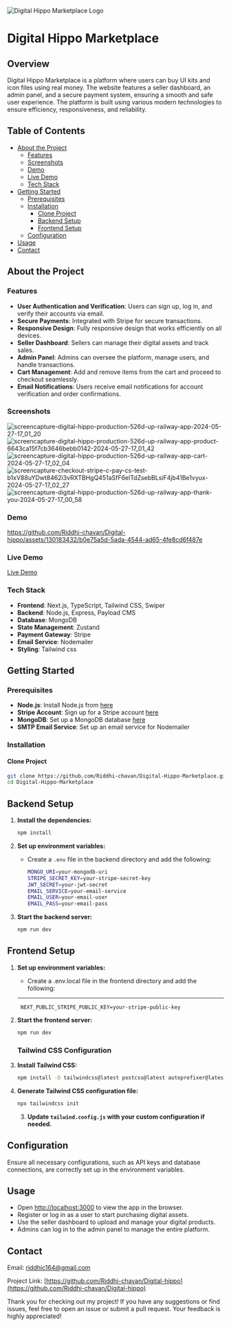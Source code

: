 ![Digital Hippo Marketplace Logo](![thumbnail](https://github.com/Riddhi-chavan/Digital-hippo/assets/130183432/134f838b-e8e3-4fd4-9e08-880bfad8776a)
)

# Digital Hippo Marketplace

## Overview

Digital Hippo Marketplace is a platform where users can buy UI kits and icon files using real money. The website features a seller dashboard, an admin panel, and a secure payment system, ensuring a smooth and safe user experience. The platform is built using various modern technologies to ensure efficiency, responsiveness, and reliability.

## Table of Contents
- [About the Project](#about-the-project)
  - [Features](#Features)
  - [Screenshots](#screenshots)
  - [Demo](#demo)
  - [Live Demo](#live-demo)
  - [Tech Stack](#tech-stack)
- [Getting Started](#getting-started)
  - [Prerequisites](#prerequisites)
  - [Installation](#installation)
    - [Clone Project](#clone-project)
    - [Backend Setup](#backend-setup)
    - [Frontend Setup](#frontend-setup)
  - [Configuration](#configuration)
- [Usage](#usage)
- [Contact](#contact)

## About the Project

### Features
- **User Authentication and Verification**: Users can sign up, log in, and verify their accounts via email.
- **Secure Payments**: Integrated with Stripe for secure transactions.
- **Responsive Design**: Fully responsive design that works efficiently on all devices.
- **Seller Dashboard**: Sellers can manage their digital assets and track sales.
- **Admin Panel**: Admins can oversee the platform, manage users, and handle transactions.
- **Cart Management**: Add and remove items from the cart and proceed to checkout seamlessly.
- **Email Notifications**: Users receive email notifications for account verification and order confirmations.

### Screenshots
![screencapture-digital-hippo-production-526d-up-railway-app-2024-05-27-17_01_20](https://github.com/Riddhi-chavan/Digital-hippo/assets/130183432/5020cb3a-e07e-400e-a882-db063aff351d)
![screencapture-digital-hippo-production-526d-up-railway-app-product-6643ca15f7cb3646bebb0142-2024-05-27-17_01_42](https://github.com/Riddhi-chavan/Digital-hippo/assets/130183432/8c9ba71a-e2f6-426d-95dd-07f3b2072a7c)
![screencapture-digital-hippo-production-526d-up-railway-app-cart-2024-05-27-17_02_04](https://github.com/Riddhi-chavan/Digital-hippo/assets/130183432/916adffb-aad2-41cd-bec5-1a4a7af19d83)
![screencapture-checkout-stripe-c-pay-cs-test-b1xV88uYDwt8462i3vRXTBHgQ451aSfF6elTdZsebBLsiF4jb41Be1vyux-2024-05-27-17_02_27](https://github.com/Riddhi-chavan/Digital-hippo/assets/130183432/b9959521-1113-43aa-938d-eaea325ec253)
![screencapture-digital-hippo-production-526d-up-railway-app-thank-you-2024-05-27-17_00_58](https://github.com/Riddhi-chavan/Digital-hippo/assets/130183432/1381bb52-d186-42d9-828d-30bc4db67fad)



### Demo
https://github.com/Riddhi-chavan/Digital-hippo/assets/130183432/b0e75a5d-5ada-4544-ad65-4fe8cd6f487e

### Live Demo
[Live Demo](https://digital-hippo-production-526d.up.railway.app/)

### Tech Stack
- **Frontend**: Next.js, TypeScript, Tailwind CSS, Swiper
- **Backend**: Node.js, Express, Payload CMS
- **Database**: MongoDB
- **State Management**: Zustand
- **Payment Gateway**: Stripe
- **Email Service**: Nodemailer
- **Styling**: Tailwind css 

## Getting Started

### Prerequisites
- **Node.js**: Install Node.js from [here](https://nodejs.org/en)
- **Stripe Account**: Sign up for a Stripe account [here](https://stripe.com)
- **MongoDB**: Set up a MongoDB database [here](https://www.mongodb.com)
- **SMTP Email Service**: Set up an email service for Nodemailer

### Installation

#### Clone Project
```bash
git clone https://github.com/Riddhi-chavan/Digital-Hippo-Marketplace.git
cd Digital-Hippo-Marketplace
```
## Backend Setup

1. **Install the dependencies:**
    ```bash
    npm install
    ```

2. **Set up environment variables:**
    - Create a `.env` file in the backend directory and add the following:
        ```bash
        MONGO_URI=your-mongodb-uri
        STRIPE_SECRET_KEY=your-stripe-secret-key
        JWT_SECRET=your-jwt-secret
        EMAIL_SERVICE=your-email-service
        EMAIL_USER=your-email-user
        EMAIL_PASS=your-email-pass
        ```

3. **Start the backend server:**
    ```bash
    npm run dev
    ```

## Frontend Setup

1. **Set up environment variables:**
    - Create a .env.local file
     in the frontend directory and add the following:
     ---
  
        NEXT_PUBLIC_STRIPE_PUBLIC_KEY=your-stripe-public-key
      

2. **Start the frontend server:**
    ```bash
    npm run dev
    ```

    ### Tailwind CSS Configuration

1. **Install Tailwind CSS:**
    ```bash
    npm install -D tailwindcss@latest postcss@latest autoprefixer@latest
    ```

2. **Generate Tailwind CSS configuration file:**
    ```bash
    npx tailwindcss init
    ```

   3. **Update `tailwind.config.js` with your custom configuration if needed.**


## Configuration

Ensure all necessary configurations, such as API keys and database connections, are correctly set up in the environment variables.

## Usage

- Open [http://localhost:3000](http://localhost:3000) to view the app in the browser.
- Register or log in as a user to start purchasing digital assets.
- Use the seller dashboard to upload and manage your digital products.
- Admins can log in to the admin panel to manage the entire platform.

## Contact

Email: riddhic164@gmail.com

Project Link: [https://github.com/Riddhi-chavan/Digital-hippo](https://github.com/Riddhi-chavan/Digital-hippo)

Thank you for checking out my project! If you have any suggestions or find issues, feel free to open an issue or submit a pull request. Your feedback is highly appreciated!
